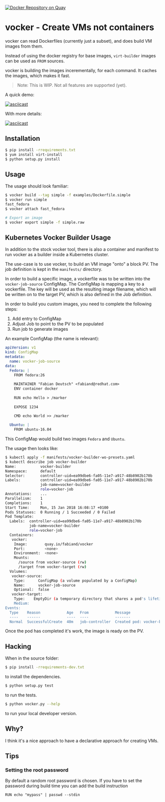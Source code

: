 [![Docker Repository on Quay](https://quay.io/repository/fabiand/vocker/status "Docker Repository on Quay")](https://quay.io/repository/fabiand/vocker)

vocker - Create VMs not containers
==================================

vocker can read Dockerfiles (currently just a subset), and does
build VM images from them.

Instead of using the docker registry for base images, `virt-builder`
images can be used as `FROM` sources.

vocker is building the images incerementally, for each command.
It caches the images, which makes it fast.

> Note: This is WIP. Not all features are supported (yet).

A quick demo:

[![asciicast](https://asciinema.org/a/091pvgwprx0fa5oosr4jcu9am.png)](https://asciinema.org/a/091pvgwprx0fa5oosr4jcu9am)

With more details:

[![asciicast](https://asciinema.org/a/eg1ccvapczlg6k2tql7kt4xru.png)](https://asciinema.org/a/eg1ccvapczlg6k2tql7kt4xru)


Installation
------------

```bash
$ pip install -rrequirements.txt
$ yum install virt-install
$ python setup.py install
```

Usage
-----

The usage should look familiar:

```bash
$ vocker build --tag simple -f examples/Dockerfile.simple
$ vocker run simple
fast_fedora
$ vocker attach fast_fedora

# Export an image
$ vocker export simple -f simple.raw
```

Kubernetes Vocker Builder Usage
-------------------------------

In addition to the stock vocker tool, there is also a container and manifest
to run vocker as a builder inside a Kubernetes cluster.

The use-case is to use vocker, to build an VM image "onto" a block PV.
The job definition is kept in the `manifests/` directory.

In order to build a specific image, a vockerfile was to be written into the
`vocker-job-source` ConfigMap.
The ConfigMap is mapping a key to a vockerfile. The key will be used as the
resulting image filename, which will be written on to the target PV, which is
also defined in the Job definition.

In order to build you custom images, you need to complete the following steps:

1. Add entry to ConfigMap
2. Adjust Job to point to the PV to be populated
3. Run job to generate images


An example ConfigMap (the name is relevant):

```yaml
apiVersion: v1
kind: ConfigMap
metadata:
  name: vocker-job-source
data:
  Fedora: |
    FROM fedora:26
    
    MAINTAINER "Fabian Deutsch" <fabiand@redhat.com>
    ENV container docker
    
    RUN echo Hello > /marker
    
    EXPOSE 1234
    
    CMD echo World >> /marker

  Ubuntu: |
    FROM ubuntu-16.04
```

This ConfigMap would build two images `Fedora` and `Ubuntu`.

The usage then looks like:

```bash
$ kubectl apply -f manifests/vocker-builder-wo-presets.yaml
$ kubectl describe job vocker-builder
Name:           vocker-builder
Namespace:      default
Selector:       controller-uid=ea99dbe6-fa05-11e7-a917-48b8902b170b
Labels:         controller-uid=ea99dbe6-fa05-11e7-a917-48b8902b170b
                job-name=vocker-builder
                role=vocker-job
Annotations:    ...
Parallelism:    1
Completions:    1
Start Time:     Mon, 15 Jan 2018 16:08:17 +0100
Pods Statuses:  0 Running / 1 Succeeded / 0 Failed
Pod Template:
  Labels:  controller-uid=ea99dbe6-fa05-11e7-a917-48b8902b170b
           job-name=vocker-builder
           role=vocker-job
  Containers:
   vocker:
    Image:        quay.io/fabiand/vocker
    Port:         <none>
    Environment:  <none>
    Mounts:
      /source from vocker-source (rw)
      /target from vocker-target (rw)
  Volumes:
   vocker-source:
    Type:      ConfigMap (a volume populated by a ConfigMap)
    Name:      vocker-job-source
    Optional:  false
   vocker-target:
    Type:    EmptyDir (a temporary directory that shares a pod's lifetime)
    Medium:  
Events:
  Type    Reason            Age   From            Message
  ----    ------            ----  ----            -------
  Normal  SuccessfulCreate  40m   job-controller  Created pod: vocker-builder-xkckj

```

Once the pod has completed it's work, the image is ready on the PV.

Hacking
-------

When in the source folder:

```bash
$ pip install -rrequirements-dev.txt
```

to install the dependencies.

```bash
$ python setup.py test
```

to run the tests.


```bash
$ python vocker.py --help
```

to run your local developer version.

Why?
----

I think it's a nice approach to have a declarative approach
for creating VMs.

Tips
----

### Setting the root password

By default a random root password is chosen. If you have to set the password
during build time you can add the build instruction

```
RUN echo "mypass" | passwd --stdin
```
